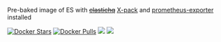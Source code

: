 Pre-baked image of ES with ~~[elastichq](http://www.elastichq.org/)~~ [X-pack](https://www.elastic.co/downloads/x-pack) and [prometheus-exporter](https://github.com/vvanholl/elasticsearch-prometheus-exporter) installed

[![Docker Stars](https://img.shields.io/docker/stars/evryfs/elasticsearch-docker.svg)]()
[![Docker Pulls](https://img.shields.io/docker/pulls/evryfs/elasticsearch-docker.svg)]()
[![](https://images.microbadger.com/badges/version/evryfs/elasticsearch-docker.svg)](https://microbadger.com/images/evryfs/elasticsearch-docker "Get your own version badge on microbadger.com")
[![](https://images.microbadger.com/badges/image/evryfs/elasticsearch-docker.svg)](https://microbadger.com/images/evryfs/elasticsearch-docker "Get your own image badge on microbadger.com")
